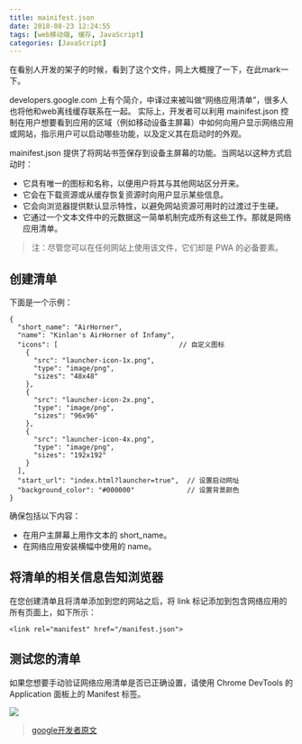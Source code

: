 ```yaml
---
title: mainifest.json
date: 2018-08-23 12:24:55
tags: [web移动端, 缓存, JavaScript]
categories: [JavaScript]
---
```


在看别人开发的架子的时候，看到了这个文件，网上大概搜了一下，在此mark一下。

developers.google.com 上有个简介，中译过来被叫做“网络应用清单”，很多人也将他和web离线缓存联系在一起。
实际上，开发者可以利用 mainifest.json 控制在用户想要看到应用的区域（例如移动设备主屏幕）中如何向用户显示网络应用或网站，指示用户可以启动哪些功能，以及定义其在启动时的外观。

mainifest.json 提供了将网站书签保存到设备主屏幕的功能。当网站以这种方式启动时：

- 它具有唯一的图标和名称，以便用户将其与其他网站区分开来。
- 它会在下载资源或从缓存恢复资源时向用户显示某些信息。
- 它会向浏览器提供默认显示特性，以避免网站资源可用时的过渡过于生硬。
- 它通过一个文本文件中的元数据这一简单机制完成所有这些工作。那就是网络应用清单。

>注：尽管您可以在任何网站上使用该文件，它们却是 PWA 的必备要素。

## 创建清单
下面是一个示例：
```
{
  "short_name": "AirHorner",
  "name": "Kinlan's AirHorner of Infamy",
  "icons": [                              // 自定义图标
    {
      "src": "launcher-icon-1x.png",
      "type": "image/png",
      "sizes": "48x48"
    },
    {
      "src": "launcher-icon-2x.png",
      "type": "image/png",
      "sizes": "96x96"
    },
    {
      "src": "launcher-icon-4x.png",
      "type": "image/png",
      "sizes": "192x192"
    }
  ],
  "start_url": "index.html?launcher=true",  // 设置启动网址
  "background_color": "#000000"             // 设置背景颜色
}
```
确保包括以下内容：

- 在用户主屏幕上用作文本的 short_name。
- 在网络应用安装横幅中使用的 name。

## 将清单的相关信息告知浏览器
在您创建清单且将清单添加到您的网站之后，将 link 标记添加到包含网络应用的所有页面上，如下所示：
```
<link rel="manifest" href="/manifest.json">
```

## 测试您的清单
如果您想要手动验证网络应用清单是否已正确设置，请使用 Chrome DevTools 的 Application 面板上的 Manifest 标签。

![](https://developers.google.com/web/fundamentals/web-app-manifest/images/devtools-manifest.png?hl=zh-cn)

> [google开发者原文](https://developers.google.com/web/fundamentals/web-app-manifest/?hl=zh-cn)